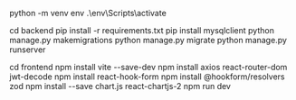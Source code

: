 
<!-- Entorno virtual -->
python -m venv env
.\env\Scripts\activate

<!-- Back end -->
cd backend
pip install -r requirements.txt
pip install mysqlclient
python manage.py makemigrations
python manage.py migrate
python manage.py runserver


<!-- Front end -->
cd frontend
npm install vite --save-dev
npm install axios react-router-dom jwt-decode
npm install react-hook-form
npm install @hookform/resolvers zod
npm install --save chart.js react-chartjs-2
npm run dev


